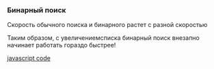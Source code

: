 <h3>Бинарный поиск</h3>
<p>Скорость обычного поиска и бинарного растет с разной скоростью</p>
<p>Таким образом, с увеличениемсписка бинарный поиск внезапно начинает работать гораздо быстрее!</p>
<a href="https://github.com/teekirienkov/EducationJS/blob/master/Algorithms/Introduction/binarySearch.js">javascript code</a>

